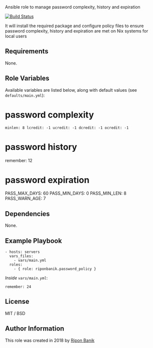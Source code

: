 Ansible role to manage password complexity, history and expiration

[![Build Status](https://travis-ci.org/riponbanik/ansible-role-password-policy.svg?branch=master)](https://travis-ci.org/riponbanik/ansible-role-password-policy)

It will install the required package and configure policy files to ensure password complexity, history and expiration are met on Nix systems for local users

## Requirements

None.

## Role Variables

Available variables are listed below, along with default values (see `defaults/main.yml`):

# password complexity
`minlen: 8
lcredit: -1
ucredit: -1
dcredit: -1
ocredit: -1`

# password history
remember: 12

# password expiration
PASS_MAX_DAYS: 60
PASS_MIN_DAYS: 0
PASS_MIN_LEN: 8
PASS_WARN_AGE: 7

## Dependencies

None.

## Example Playbook

    - hosts: servers
      vars_files:
        - vars/main.yml
      roles:
        - { role: riponbanik.password_policy }

*Inside `vars/main.yml`*:

    remember: 24

## License

MIT / BSD

## Author Information

This role was created in 2018 by [Ripon Banik ](https://www.linkedin.com/in/ripon-banik-79956b23/)
